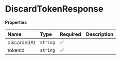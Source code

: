 # DiscardTokenResponse

**Properties**

| Name        | Type     | Required | Description |
| :---------- | :------- | :------- | :---------- |
| discardedAt | `string` | ✅       |             |
| tokenId     | `string` | ✅       |             |
